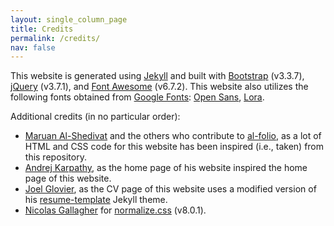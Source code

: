 ```yaml
---
layout: single_column_page 
title: Credits
permalink: /credits/
nav: false
---
```


This website is generated using [Jekyll](https://jekyllrb.com/) and built with [Bootstrap](https://getbootstrap.com/) (v3.3.7), [jQuery](https://jquery.com/) (v3.7.1), and [Font Awesome](https://fontawesome.com/) (v6.7.2).
This website also utilizes the following fonts obtained from [Google Fonts](https://fonts.google.com/): [Open Sans](https://fonts.google.com/specimen/Open+Sans), [Lora](https://fonts.google.com/specimen/Lora).

Additional credits (in no particular order):
- [Maruan Al-Shedivat](https://maruan.alshedivat.com/) and the others who contribute to [al-folio](https://github.com/alshedivat/al-folio), as a lot of HTML and CSS code for this website has been inspired (i.e., taken) from this repository.
- [Andrej Karpathy](https://karpathy.ai/), as the home page of his website inspired the home page of this website.
- [Joel Glovier](https://joelglovier.com/), as the CV page of this website uses a modified version of his [resume-template](https://github.com/jglovier/resume-template) Jekyll theme.
- [Nicolas Gallagher](http://nicolasgallagher.com/) for [normalize.css](https://github.com/necolas/normalize.css) (v8.0.1).
